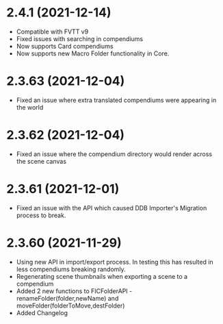 # 2.4.1 (2021-12-14)
- Compatible with FVTT v9
- Fixed issues with searching in compendiums
- Now supports Card compendiums
- Now supports new Macro Folder functionality in Core.
# 2.3.63 (2021-12-04)
- Fixed an issue where extra translated compendiums were appearing in the world
# 2.3.62 (2021-12-04)
- Fixed an issue where the compendium directory would render across the scene canvas
# 2.3.61 (2021-12-01)
- Fixed an issue with the API which caused DDB Importer's Migration process to break.
# 2.3.60 (2021-11-29)
- Using new API in import/export process. In testing this has resulted in less compendiums breaking randomly.
- Regenerating scene thumbnails when exporting a scene to a compendium
- Added 2 new functions to FICFolderAPI - renameFolder(folder,newName) and moveFolder(folderToMove,destFolder)
- Added Changelog
